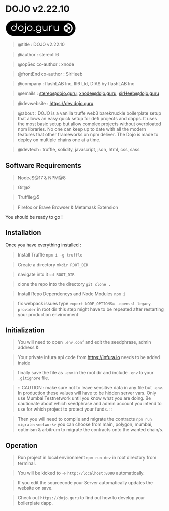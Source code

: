 # DOJO v2.22.10

![image](./public/images/theDojoSignet.png)

> @title : DOJO v2.22.10

> @author : stereoIII6

> @opSec co-author : xnode

> @frontEnd co-author : SirHeeb

> @company : flashLAB Inc, III6 Ltd, DIAS by flashLAB Inc

> @emails : stereo@dojo.guru, xnode@dojo.guru, sirHeeb@dojo.guru

> @devwebsite : https://dev.dojo.guru

> @about : DOJO is a vanilla truffe web3 bareknuckle boilerplate setup that allows an easy quick setup for defi projects and dapps. It uses the most basic setup but allow complex projects without overbloated npm libraries. No one can keep up to date with all the modern features that other frameworks on npm deliver. The Dojo is made to deploy on multiple chains one at a time.

> @devtech : truffle, solidity, javascript, json, html, css, sass

## Software Requirements

> NodeJS@17 & NPM@8

> Git@2

> Trufflle@5

> Firefox or Brave Browser & Metamask Extension

You should be ready to go !

## Installation

Once you have everything installed :

> Install Truffle `npm i -g truffle`

> Create a directory `mkdir ROOT_DIR`

> navigate into it `cd ROOT_DIR`

> clone the repo into the directory `git clone .`

> Install Repo Dependencys and Node Modules `npm i`

> fix webpack issues type `export NODE_OPTIONS=--openssl-legacy-provider` in root dir this step might have to be repeated after restarting your production environment

## Initialization

> You will need to open `.env.conf` and edit the seedphrase, admin address &

> Your private infura api code from https://infura.io needs to be added inside

> finally save the file as `.env` in the root dir and include `.env` to your `.gitignore` file.

> :: CAUTION : make sure not to leave sensitive data in any file but `.env`. In production these values will have to be hidden server vars. Only use Mumbai Testnetwork until you know what you are doing. Be cautionate about which seedphrase and admin account you intend to use for which project to protect your funds. ::

> Then you will need to compile and migrate the contracts `npm run migrate:<network>` you can choose from main, polygon, mumbai, optimism & arbitrum to migrate the contracts onto the wanted chain/s.

## Operation

> Run project in local environment `npm run dev` in root directory from terminal.

> You will be kicked to -> `http://localhost:8080` automatically.

> If you edit the sourcecode your Server automatically updates the website on save.

> Check out `https://dojo.guru` to find out how to develop your boilerplate dapp.
